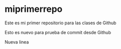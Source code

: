 # miprimerrepo
Este es mi primer repositorio para las clases de Github

Esto es nuevo para prueba de commit desde Github

Nueva linea
